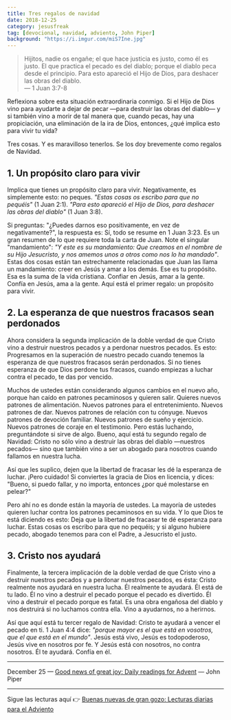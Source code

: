 ```yaml
---
title: Tres regalos de navidad
date: 2018-12-25
category: jesusfreak
tag: [devocional, navidad, adviento, John Piper]
background: "https://i.imgur.com/miS7Ine.jpg"
---
```


> Hijitos, nadie os engañe; el que hace justicia es justo, como él es justo. El que practica el pecado es del diablo; porque el diablo peca desde el principio. Para esto apareció el Hijo de Dios, para deshacer las obras del diablo.<br>
> — 1 Juan 3:7-8

Reflexiona sobre esta situación extraordinaria conmigo. Si el Hijo de Dios vino para ayudarte a dejar de pecar —para destruir las obras del diablo— y si también vino a morir de tal manera que, cuando pecas, hay una propiciación, una eliminación de la ira de Dios, entonces, ¿qué implica esto para vivir tu vida?

Tres cosas. Y es maravilloso tenerlos. Se los doy brevemente como regalos de Navidad.

## 1. Un propósito claro para vivir

Implica que tienes un propósito claro para vivir. Negativamente, es simplemente esto: no peques. _"Estas cosas os escribo para que no pequéis"_ (1 Juan 2:1). _"Para esto apareció el Hijo de Dios, para deshacer las obras del diablo"_ (1 Juan 3:8).

Si preguntas: "¿Puedes darnos eso positivamente, en vez de negativamente?", la respuesta es: Sí, todo se resume en 1 Juan 3:23. Es un gran resumen de lo que requiere toda la carta de Juan. Note el singular "mandamiento": _"Y este es su mandamiento: Que creamos en el nombre de su Hijo Jesucristo, y nos amemos unos a otros como nos lo ha mandado"_. Estas dos cosas están tan estrechamente relacionadas que Juan las llama un mandamiento: creer en Jesús y amar a los demás. Ese es tu propósito. Esa es la suma de la vida cristiana. Confiar en Jesús, amar a la gente. Confía en Jesús, ama a la gente. Aquí está el primer regalo: un propósito para vivir.

## 2. La esperanza de que nuestros fracasos sean perdonados

Ahora considera la segunda implicación de la doble verdad de que Cristo vino a destruir nuestros pecados y a perdonar nuestros pecados. Es esto: Progresamos en la superación de nuestro pecado cuando tenemos la esperanza de que nuestros fracasos serán perdonados. Si no tienes esperanza de que Dios perdone tus fracasos, cuando empiezas a luchar contra el pecado, te das por vencido.

Muchos de ustedes están considerando algunos cambios en el nuevo año, porque han caído en patrones pecaminosos y quieren salir. Quieres nuevos patrones de alimentación. Nuevos patrones para el entretenimiento. Nuevos patrones de dar. Nuevos patrones de relación con tu cónyuge. Nuevos patrones de devoción familiar. Nuevos patrones de sueño y ejercicio. Nuevos patrones de coraje en el testimonio. Pero estás luchando, preguntándote si sirve de algo. Bueno, aquí está tu segundo regalo de Navidad: Cristo no sólo vino a destruir las obras del diablo —nuestros pecados— sino que también vino a ser un abogado para nosotros cuando fallamos en nuestra lucha.

Así que les suplico, dejen que la libertad de fracasar les dé la esperanza de luchar. ¡Pero cuidado! Si conviertes la gracia de Dios en licencia, y dices: "Bueno, si puedo fallar, y no importa, entonces ¿por qué molestarse en pelear?"

Pero ahí no es donde están la mayoría de ustedes. La mayoría de ustedes quieren luchar contra los patrones pecaminosos en su vida. Y lo que Dios te está diciendo es esto: Deja que la libertad de fracasar te dé esperanza para luchar. Estas cosas os escribo para que no pequéis; y si alguno hubiere pecado, abogado tenemos para con el Padre, a Jesucristo el justo.

## 3. Cristo nos ayudará

Finalmente, la tercera implicación de la doble verdad de que Cristo vino a destruir nuestros pecados y a perdonar nuestros pecados, es ésta: Cristo realmente nos ayudará en nuestra lucha. Él realmente te ayudará. Él está de tu lado. Él no vino a destruir el pecado porque el pecado es divertido. Él vino a destruir el pecado porque es fatal. Es una obra engañosa del diablo y nos destruirá si no luchamos contra ella. Vino a ayudarnos, no a herirnos.

Así que aquí está tu tercer regalo de Navidad: Cristo te ayudará a vencer el pecado en ti. 1 Juan 4:4 dice: _"porque mayor es el que está en vosotros, que el que está en el mundo"_. Jesús está vivo, Jesús es todopoderoso, Jesús vive en nosotros por fe. Y Jesús está con nosotros, no contra nosotros. Él te ayudará. Confía en él.

---

December 25 — [Good news of great joy: Daily readings for Advent](https://www.desiringgod.org/books/good-news-of-great-joy) — John Piper

---

Sigue las lecturas aquí 👉 [Buenas nuevas de gran gozo: Lecturas diarias para el Adviento](/jesusfreak/buenas-nuevas-de-gran-gozo-lecturas-diarias-para-adviento)